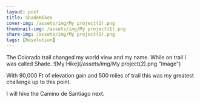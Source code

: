 ```yaml
---
layout: post
title: ShadeHikes
cover-img: /assets/img/My project(1).png
thumbnail-img: /assets/img/My project(1).png
share-img: /assets/img/My project(1).png
tags: [Resolution]
---
```


The Colorado trail changed my world view and my name. While on trail I was called Shade.
![My Hike](/assets/img/My project(2).png "Image")

With 90,000 Ft of elevation gain and 500 miles of trail this was my greatest challenge up to this point.

I will hike the Camino de Santiago next.
